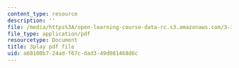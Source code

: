 ```yaml
---
content_type: resource
description: ''
file: /media/https%3A/open-learning-course-data-rc.s3.amazonaws.com/3-320-atomistic-computer-modeling-of-materials-sma-5107-spring-2005/a68100b724adf67cdad349d081468d6c_U5SKba2lCuw.pdf
file_type: application/pdf
resourcetype: Document
title: 3play pdf file
uid: a68100b7-24ad-f67c-dad3-49d081468d6c
---
```

